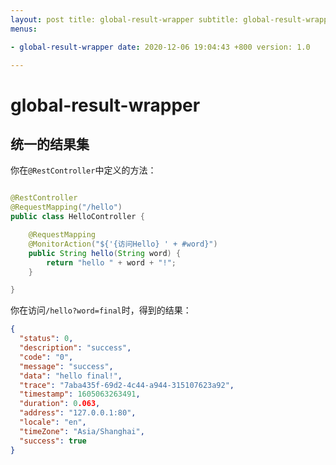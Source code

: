 ```yaml
---
layout: post title: global-result-wrapper subtitle: global-result-wrapper description: global-result-wrapper tags: []
menus:

- global-result-wrapper date: 2020-12-06 19:04:43 +800 version: 1.0

---
```


# global-result-wrapper

## 统一的结果集

你在`@RestController`中定义的方法：

```java

@RestController
@RequestMapping("/hello")
public class HelloController {

    @RequestMapping
    @MonitorAction("${'{访问Hello} ' + #word}")
    public String hello(String word) {
        return "hello " + word + "!";
    }

}
```

你在访问`/hello?word=final`时，得到的结果：

```json
{
  "status": 0,
  "description": "success",
  "code": "0",
  "message": "success",
  "data": "hello final!",
  "trace": "7aba435f-69d2-4c44-a944-315107623a92",
  "timestamp": 1605063263491,
  "duration": 0.063,
  "address": "127.0.0.1:80",
  "locale": "en",
  "timeZone": "Asia/Shanghai",
  "success": true
}
```